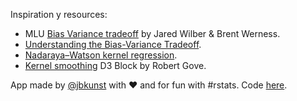 Inspiration y resources:

- MLU [Bias Variance tradeoff](https://mlu-explain.github.io/bias-variance/) by Jared Wilber & Brent Werness.
- [Understanding the Bias-Variance Tradeoff](https://scott.fortmann-roe.com/docs/BiasVariance.html).
- [Nadaraya–Watson kernel regression](https://en.wikipedia.org/wiki/Kernel_regression#Nadaraya%E2%80%93Watson_kernel_regression).
- [Kernel smoothing](https://bl.ocks.org/rpgove/073d6cb996d7de1d52935790139c4240) D3 Block by Robert Gove.


App made by [@jbkunst](https://twitter.com/jbkunst) with ❤️ and for fun with #rstats. Code 
[here](https://github.com/jbkunst/shiny-apps).
